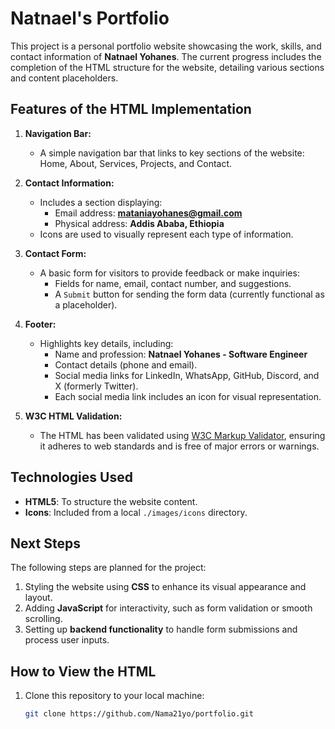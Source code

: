 # Natnael's Portfolio

This project is a personal portfolio website showcasing the work, skills, and contact information of **Natnael Yohanes**. The current progress includes the completion of the HTML structure for the website, detailing various sections and content placeholders.

## Features of the HTML Implementation

1. **Navigation Bar:**

   - A simple navigation bar that links to key sections of the website: Home, About, Services, Projects, and Contact.

2. **Contact Information:**

   - Includes a section displaying:
     - Email address: **mataniayohanes@gmail.com**
     - Physical address: **Addis Ababa, Ethiopia**
   - Icons are used to visually represent each type of information.

3. **Contact Form:**

   - A basic form for visitors to provide feedback or make inquiries:
     - Fields for name, email, contact number, and suggestions.
     - A `Submit` button for sending the form data (currently functional as a placeholder).

4. **Footer:**

   - Highlights key details, including:
     - Name and profession: **Natnael Yohanes - Software Engineer**
     - Contact details (phone and email).
     - Social media links for LinkedIn, WhatsApp, GitHub, Discord, and X (formerly Twitter).
     - Each social media link includes an icon for visual representation.

5. **W3C HTML Validation:**
   - The HTML has been validated using [W3C Markup Validator](https://validator.w3.org/), ensuring it adheres to web standards and is free of major errors or warnings.

## Technologies Used

- **HTML5**: To structure the website content.
- **Icons**: Included from a local `./images/icons` directory.

## Next Steps

The following steps are planned for the project:

1. Styling the website using **CSS** to enhance its visual appearance and layout.
2. Adding **JavaScript** for interactivity, such as form validation or smooth scrolling.
3. Setting up **backend functionality** to handle form submissions and process user inputs.

## How to View the HTML

1. Clone this repository to your local machine:
   ```bash
   git clone https://github.com/Nama21yo/portfolio.git
   ```
